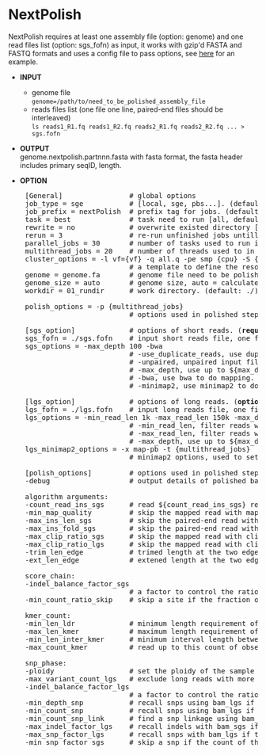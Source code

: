 # NextPolish

NextPolish requires at least one assembly file (option: genome) and one read files list (option: sgs_fofn) as input, it works with gzip'd FASTA and FASTQ formats and uses a config file to pass options, see [here](../test_data/run.cfg) for an example.

* **INPUT**    
    - genome file  
    `genome=/path/to/need_to_be_polished_assembly_file`
    - reads files list (one file one line, paired-end files should be interleaved)  
    `ls reads1_R1.fq reads1_R2.fq reads2_R1.fq reads2_R2.fq ... > sgs.fofn`

* **OUTPUT**    
genome.nextpolish.partnnn.fasta with fasta format, the fasta header includes primary seqID, length.

* **OPTION** 

<pre>
    [General]                # global options
    job_type = sge           # [local, sge, pbs...]. (default: sge)
    job_prefix = nextPolish  # prefix tag for jobs. (default: nextPolish)
    task = best              # task need to run [all, default, best, 1, 2, 12, 1212...], default=12, best=1212. (default: default)
    rewrite = no             # overwrite existed directory [yes, no]. (default: no)
    rerun = 3                # re-run unfinished jobs untill finished or reached ${rerun} loops, 0=no. (default: 3)
    parallel_jobs = 30       # number of tasks used to run in parallel. (default: 30)
    multithread_jobs = 20    # number of threads used to in a task. (default: 20)
    cluster_options = -l vf={vf} -q all.q -pe smp {cpu} -S {bash} -w n
                             # a template to define the resource requirements for each job, which will pass to <a href="https://github.com/pygridtools/drmaa-python/wiki/FAQ">DRMAA</a> as the nativeSpecification field.
    genome = genome.fa       # genome file need to be polished. (<b>required</b>)
    genome_size = auto       # genome size, auto = calculate genome size using the input ${genome} file. (default: auto)
    workdir = 01_rundir      # work directory. (default: ./)
<!--    round_count = 1          # number of iterations to run NextPolish cyclically. (default: 1)
    round_mode = 2           # preset mode of iterations to run NextPolish cyclically, 1 = 1234[1234], 2 = 12[12]34, 3 = 123[123]4. (default: 2) -->
    polish_options = -p {multithread_jobs}
                             # options used in polished step, see below.

    [sgs_option]             # options of short reads. (<b>required</b>)
    sgs_fofn = ./sgs.fofn    # input short reads file, one file one line, paired-end files should be interleaved.
    sgs_options = -max_depth 100 -bwa
                             # -use_duplicate_reads, use duplicate pair-end reads in the analysis. (default: False)
                             # -unpaired, unpaired input files. (default: False)
                             # -max_depth, use up to ${max_depth} fold reads data to polish. (default: 100)
                             # -bwa, use bwa to do mapping. 
                             # -minimap2, use minimap2 to do mapping, which is much faster than bwa. (default: -minimap2)

    [lgs_option]             # options of long reads. (<b>optional</b>)
    lgs_fofn = ./lgs.fofn    # input long reads file, one file one line.             
    lgs_options = -min_read_len 1k -max_read_len 150k -max_depth 60
                             # -min_read_len, filter reads with length shorter than ${min_read_len}. (default: 1k)
                             # -max_read_len, filter reads with length longer than $ {max_read_len}, ultra-long reads usually contain lots of errors, and the mapping step requires significantly more memory and time. (default: 150k)
                             # -max_depth, use up to ${max_depth} fold reads data to polish. (default: 60)
    lgs_minimap2_options = -x map-pb -t {multithread_jobs}
                             # minimap2 options, used to set PacBio/Nanopore read overlap. (<b>required</b>)
    
    [polish_options]         # options used in polished step.
    -debug                   # output details of polished bases to stderr. (default: False)

    algorithm arguments:
    -count_read_ins_sgs      # read ${count_read_ins_sgs} reads to estimate the insert size of paired-end reads. (default: 10000)
    -min_map_quality         # skip the mapped read with mapping quality < ${min_map_quality}. (default: 0)
    -max_ins_len_sgs         # skip the paired-end read with insert size > ${max_ins_len_sgs}. (default: 10000)
    -max_ins_fold_sgs        # skip the paired-end read with insert size > ${max_ins_fold_sgs} * estimated_average_insert_size. (default: 5)
    -max_clip_ratio_sgs      # skip the mapped read with clipped length > ${max_clip_ratio_sgs} * full_length, used for bam_sgs. (default: 0.15)
    -max_clip_ratio_lgs      # skip the mapped read with clipped length > ${max_clip_ratio_lgs} * full_length, used for bam_lgs. (default: 0.4)
    -trim_len_edge           # trimed length at the two edges of an alignment. (default: 2)
    -ext_len_edge            # extened length at the two edges of a low quality region. (default: 2)

    score_chain:
    -indel_balance_factor_sgs 
                             # a factor to control the ratio between indels, larger factor will produced more deletions, and vice versa. (default: 0.5)
    -min_count_ratio_skip    # skip a site if the fraction of the most genotype > ${min_count_ratio_skip}. (default: 0.8)

    kmer_count:
    -min_len_ldr             # minimum length requirement of a low depth region, which will be further processed using bam_lgs. (default: 3)
    -max_len_kmer            # maximum length requirement of a polished kmer, longer kmers will be splited. (default: 50)
    -min_len_inter_kmer      # minimum interval length between two adjacent kmers, shorter interval length will be merged. (default: 5)
    -max_count_kmer          # read up to this count of observed kmers for a polished kmer. (default: 50)

    snp_phase:
    -ploidy                  # set the ploidy of the sample of this genome. (default: 2)
    -max_variant_count_lgs   # exclude long reads with more than ${max_variant_count_lgs} variable sites, it is approximately equivalent to total error bases in the long read. (default: 150k)
    -indel_balance_factor_lgs 
                             # a factor to control the ratio between indels, larger factor will produced more deletions, and vice versa. (default: 0.33)
    -min_depth_snp           # recall snps using bam_lgs if the total depth of this site in bam_sgs < ${min_depth_snp}. (default: 3)
    -min_count_snp           # recall snps using bam_lgs if the count of this snp in bam_sgs < ${min_count_snp}. (default: 5)
    -min_count_snp_link      # find a snp linkage using bam_lgs if the count of this linkage in bam_sgs < ${min_count_snp_link}. (default: 5)
    -max_indel_factor_lgs    # recall indels with bam_sgs if the count of the second most genotype > ${max_indel_factor_lgs} * the count of the most genotype when the most genotype is different with ref in bam_lgs. (default: 0.21)
    -max_snp_factor_lgs      # recall snps with bam_lgs if the count of the second most genotype > ${max_snp_factor_lgs} * the count of the most genotype when the most genotype is different with ref. (default: 0.53)
    -min_snp_factor_sgs      # skip a snp if the count of the second most genotype < ${min_snp_factor_sgs} * the count of the most genotype. (default: 0.34)
</pre>
